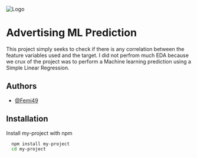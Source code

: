
![Logo](https://dev-to-uploads.s3.amazonaws.com/uploads/articles/th5xamgrr6se0x5ro4g6.png)


# Advertising ML Prediction

This project simply seeks to check if there is any correlation between the feature variables used and the target. I did not perfrom much EDA because we crux of the project was to perform a Machine learning prediction using a Simple Linear Regression.
## Authors

- [@Femi49](https://www.github.com/Femi49)


## Installation

Install my-project with npm

```bash
  npm install my-project
  cd my-project
```
    
